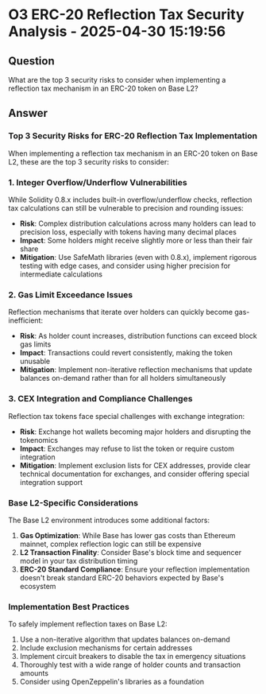 # O3 ERC-20 Reflection Tax Security Analysis - 2025-04-30 15:19:56

## Question


What are the top 3 security risks to consider when implementing a reflection tax mechanism in an ERC-20 token on Base L2?


## Answer

### Top 3 Security Risks for ERC-20 Reflection Tax Implementation

When implementing a reflection tax mechanism in an ERC-20 token on Base L2, these are the top 3 security risks to consider:

### 1. Integer Overflow/Underflow Vulnerabilities

While Solidity 0.8.x includes built-in overflow/underflow checks, reflection tax calculations can still be vulnerable to precision and rounding issues:

- **Risk**: Complex distribution calculations across many holders can lead to precision loss, especially with tokens having many decimal places
- **Impact**: Some holders might receive slightly more or less than their fair share
- **Mitigation**: Use SafeMath libraries (even with 0.8.x), implement rigorous testing with edge cases, and consider using higher precision for intermediate calculations

### 2. Gas Limit Exceedance Issues

Reflection mechanisms that iterate over holders can quickly become gas-inefficient:

- **Risk**: As holder count increases, distribution functions can exceed block gas limits
- **Impact**: Transactions could revert consistently, making the token unusable
- **Mitigation**: Implement non-iterative reflection mechanisms that update balances on-demand rather than for all holders simultaneously

### 3. CEX Integration and Compliance Challenges

Reflection tax tokens face special challenges with exchange integration:

- **Risk**: Exchange hot wallets becoming major holders and disrupting the tokenomics
- **Impact**: Exchanges may refuse to list the token or require custom integration
- **Mitigation**: Implement exclusion lists for CEX addresses, provide clear technical documentation for exchanges, and consider offering special integration support

### Base L2-Specific Considerations

The Base L2 environment introduces some additional factors:

1. **Gas Optimization**: While Base has lower gas costs than Ethereum mainnet, complex reflection logic can still be expensive
2. **L2 Transaction Finality**: Consider Base's block time and sequencer model in your tax distribution timing
3. **ERC-20 Standard Compliance**: Ensure your reflection implementation doesn't break standard ERC-20 behaviors expected by Base's ecosystem

### Implementation Best Practices

To safely implement reflection taxes on Base L2:

1. Use a non-iterative algorithm that updates balances on-demand
2. Include exclusion mechanisms for certain addresses
3. Implement circuit breakers to disable the tax in emergency situations
4. Thoroughly test with a wide range of holder counts and transaction amounts
5. Consider using OpenZeppelin's libraries as a foundation
